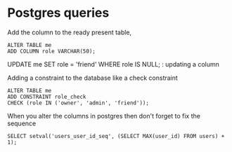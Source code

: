 # Postgres queries

Add the column to the ready present table,

```postgres
ALTER TABLE me
ADD COLUMN role VARCHAR(50);
```

UPDATE me
SET role = 'friend'
WHERE role IS NULL;
: updating a column

Adding a constraint to the database like a check constraint

```postgres
ALTER TABLE me
ADD CONSTRAINT role_check
CHECK (role IN ('owner', 'admin', 'friend'));
```

When you alter the columns in postgres then don't forget to fix the sequence

```postgres
SELECT setval('users_user_id_seq', (SELECT MAX(user_id) FROM users) + 1);
```
